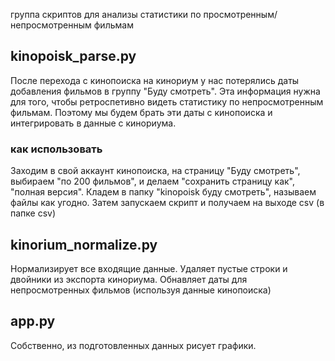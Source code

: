 группа скриптов для анализы статистики по просмотренным/непросмотренным фильмам

kinopoisk_parse.py
-----------------------------
После перехода с кинопоиска на кинориум у нас потерялись даты добавления фильмов в группу "Буду смотреть".
Эта информация нужна для того, чтобы ретроспетивно видеть статистику по непросмотренным фильмам. Поэтому мы будем
брать эти даты с кинопоиска и интегрировать в данные с кинориума. 

### как использовать

Заходим в свой аккаунт кинопоиска, на страницу "Буду смотреть", выбираем "по 200 фильмов", и делаем "сохранить страницу как",
"полная версия". Кладем в папку "kinopoisk буду смотреть", называем файлы
как угодно. Затем запускаем скрипт и получаем на выходе csv (в папке csv)


kinorium_normalize.py
-----------------------------
Нормализирует все входящие данные. Удаляет пустые строки и двойники из экспорта кинориума. Обнавляет даты для
непросмотренных фильмов (используя данные кинопоиска)

app.py
----------------------------
Собственно, из подготовленных данных рисует графики.